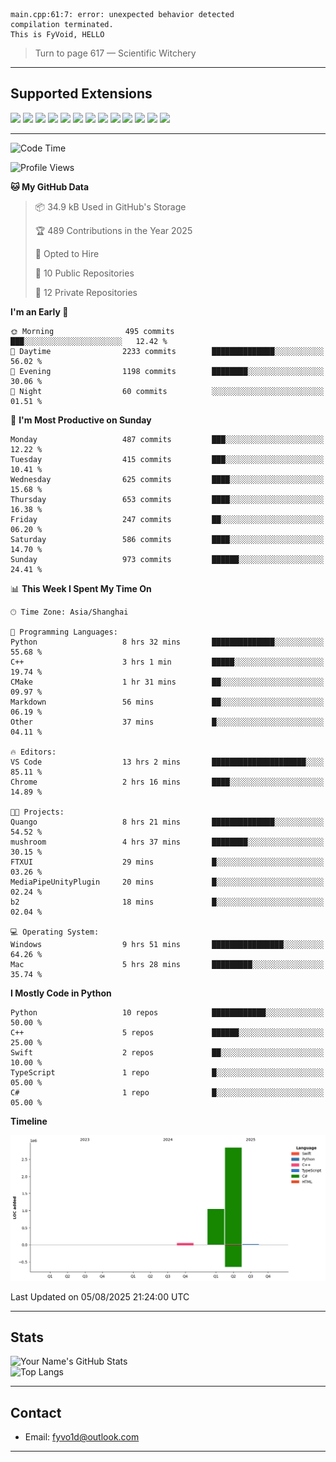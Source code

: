 ```
main.cpp:61:7: error: unexpected behavior detected
compilation terminated.
This is FyVoid, HELLO
```

> Turn to page 617 — Scientific Witchery

---

## Supported Extensions

<p align="left">
  <img src="https://cdn.jsdelivr.net/gh/devicons/devicon/icons/cplusplus/cplusplus-original.svg" height="40" />
  <img src="https://cdn.jsdelivr.net/gh/devicons/devicon/icons/csharp/csharp-original.svg" height="40" />
  <img src="https://cdn.jsdelivr.net/gh/devicons/devicon/icons/python/python-original.svg" height="40" />
  <img src="https://cdn.jsdelivr.net/gh/devicons/devicon/icons/swift/swift-original.svg" height="40" />
  <img src="https://cdn.jsdelivr.net/gh/devicons/devicon/icons/git/git-original.svg" height="40" />
  <img src="https://cdn.jsdelivr.net/gh/devicons/devicon/icons/docker/docker-original.svg" height="40" />
  <img src="https://cdn.jsdelivr.net/gh/devicons/devicon/icons/vscode/vscode-original.svg" height="40" />
  <img src="https://www.vulkan.org/user/themes/vulkan/images/logo/vulkan-logo.svg" height="40" />
  <img src="https://cdn.jsdelivr.net/gh/devicons/devicon/icons/opengl/opengl-original.svg" height="40" />
  <img src="https://cdn.jsdelivr.net/gh/devicons/devicon/icons/pytorch/pytorch-original.svg" height="40" />
  <img src="https://cdn.jsdelivr.net/gh/devicons/devicon/icons/unity/unity-original.svg" height="40" />
  <img src="https://cdn.jsdelivr.net/gh/devicons/devicon/icons/unrealengine/unrealengine-original.svg" height="40" />
  <img src="https://cdn.jsdelivr.net/gh/devicons/devicon/icons/cmake/cmake-original.svg" height="40" />
</p>


---

<!--START_SECTION:waka-->
![Code Time](http://img.shields.io/badge/Code%20Time-307%20hrs%2040%20mins-blue)

![Profile Views](http://img.shields.io/badge/Profile%20Views-0-blue)

**🐱 My GitHub Data** 

> 📦 34.9 kB Used in GitHub's Storage 
 > 
> 🏆 489 Contributions in the Year 2025
 > 
> 💼 Opted to Hire
 > 
> 📜 10 Public Repositories 
 > 
> 🔑 12 Private Repositories 
 > 
**I'm an Early 🐤** 

```text
🌞 Morning                495 commits         ███░░░░░░░░░░░░░░░░░░░░░░   12.42 % 
🌆 Daytime                2233 commits        ██████████████░░░░░░░░░░░   56.02 % 
🌃 Evening                1198 commits        ████████░░░░░░░░░░░░░░░░░   30.06 % 
🌙 Night                  60 commits          ░░░░░░░░░░░░░░░░░░░░░░░░░   01.51 % 
```
📅 **I'm Most Productive on Sunday** 

```text
Monday                   487 commits         ███░░░░░░░░░░░░░░░░░░░░░░   12.22 % 
Tuesday                  415 commits         ███░░░░░░░░░░░░░░░░░░░░░░   10.41 % 
Wednesday                625 commits         ████░░░░░░░░░░░░░░░░░░░░░   15.68 % 
Thursday                 653 commits         ████░░░░░░░░░░░░░░░░░░░░░   16.38 % 
Friday                   247 commits         ██░░░░░░░░░░░░░░░░░░░░░░░   06.20 % 
Saturday                 586 commits         ████░░░░░░░░░░░░░░░░░░░░░   14.70 % 
Sunday                   973 commits         ██████░░░░░░░░░░░░░░░░░░░   24.41 % 
```


📊 **This Week I Spent My Time On** 

```text
🕑︎ Time Zone: Asia/Shanghai

💬 Programming Languages: 
Python                   8 hrs 32 mins       ██████████████░░░░░░░░░░░   55.68 % 
C++                      3 hrs 1 min         █████░░░░░░░░░░░░░░░░░░░░   19.74 % 
CMake                    1 hr 31 mins        ██░░░░░░░░░░░░░░░░░░░░░░░   09.97 % 
Markdown                 56 mins             ██░░░░░░░░░░░░░░░░░░░░░░░   06.19 % 
Other                    37 mins             █░░░░░░░░░░░░░░░░░░░░░░░░   04.11 % 

🔥 Editors: 
VS Code                  13 hrs 2 mins       █████████████████████░░░░   85.11 % 
Chrome                   2 hrs 16 mins       ████░░░░░░░░░░░░░░░░░░░░░   14.89 % 

🐱‍💻 Projects: 
Quango                   8 hrs 21 mins       ██████████████░░░░░░░░░░░   54.52 % 
mushroom                 4 hrs 37 mins       ████████░░░░░░░░░░░░░░░░░   30.15 % 
FTXUI                    29 mins             █░░░░░░░░░░░░░░░░░░░░░░░░   03.26 % 
MediaPipeUnityPlugin     20 mins             █░░░░░░░░░░░░░░░░░░░░░░░░   02.24 % 
b2                       18 mins             █░░░░░░░░░░░░░░░░░░░░░░░░   02.04 % 

💻 Operating System: 
Windows                  9 hrs 51 mins       ████████████████░░░░░░░░░   64.26 % 
Mac                      5 hrs 28 mins       █████████░░░░░░░░░░░░░░░░   35.74 % 
```

**I Mostly Code in Python** 

```text
Python                   10 repos            ████████████░░░░░░░░░░░░░   50.00 % 
C++                      5 repos             ██████░░░░░░░░░░░░░░░░░░░   25.00 % 
Swift                    2 repos             ██░░░░░░░░░░░░░░░░░░░░░░░   10.00 % 
TypeScript               1 repo              █░░░░░░░░░░░░░░░░░░░░░░░░   05.00 % 
C#                       1 repo              █░░░░░░░░░░░░░░░░░░░░░░░░   05.00 % 
```



**Timeline**

![Lines of Code chart](https://raw.githubusercontent.com/FyVoid/FyVoid/main/assets/bar_graph.png)


 Last Updated on 05/08/2025 21:24:00 UTC
<!--END_SECTION:waka-->

---

## Stats

![Your Name's GitHub Stats](https://github-readme-stats.vercel.app/api?username=fyvoid&show_icons=true&theme=tokyonight)  
![Top Langs](https://github-readme-stats.vercel.app/api/top-langs/?username=fyvoid&layout=compact&theme=tokyonight)

---

## Contact

- Email: [fyvo1d@outlook.com](fyvo1d@outlook.com)  

---

